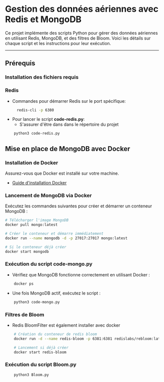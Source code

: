 # Gestion des données aériennes avec Redis et MongoDB

Ce projet implémente des scripts Python pour gérer des données aériennes en utilisant Redis, MongoDB, et des filtres de Bloom. Voici les détails sur chaque script et les instructions pour leur exécution.

---

## **Prérequis**

### Installation des fichiers requis


### **Redis**
- Commandes pour démarrer Redis sur le port spécifique:
  ```bash
    redis-cli -p 6380
  ```
- Pour lancer le script **code-redis.py**:
    - S'assurer d'être dans dans le répertoire du projet
```bash
    python3 code-redis.py
```

## **Mise en place de MongoDB avec Docker**

### **Installation de Docker**
Assurez-vous que Docker est installé sur votre machine.

- [Guide d'installation Docker](https://docs.docker.com/get-docker/)

### **Lancement de MongoDB via Docker**

Exécutez les commandes suivantes pour créer et démarrer un conteneur MongoDB :

```bash
# Télécharger l'image MongoDB
docker pull mongo:latest

# Créer le conteneur et démarre immédiatement
docker run --name mongodb -d -p 27017:27017 mongo:latest

# Si le conteneur déjà créer
docker start mongodb
```
### **Exécution du script code-mongo.py**
- Vérifiez que MongoDB fonctionne correctement en utilisant Docker :
```bash
    docker ps
```
- Une fois MongoDB actif, exécutez le script :
```bash
    python3 code-mongo.py
```

### **Filtres de Bloom**
- Redis BloomFilter est également installer avec docker
```bash
    # Création du conteneur de redis bloom
    docker run -d --name redis-bloom -p 6381:6381 redislabs/rebloom:latest

    # Lancement si déjà créer
    docker start redis-bloom
```

### Exécution du script **Bloom.py**

```bash
    python3 Bloom.py
```
